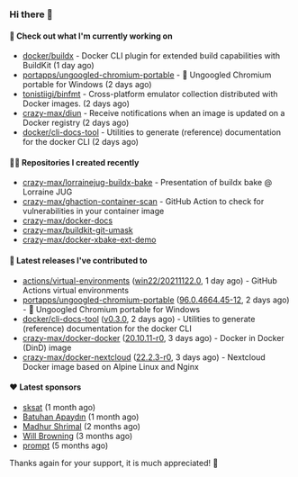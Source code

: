 ### Hi there 👋

#### 👷 Check out what I'm currently working on

- [docker/buildx](https://github.com/docker/buildx) - Docker CLI plugin for extended build capabilities with BuildKit (1 day ago)
- [portapps/ungoogled-chromium-portable](https://github.com/portapps/ungoogled-chromium-portable) - 🚀 Ungoogled Chromium portable for Windows (2 days ago)
- [tonistiigi/binfmt](https://github.com/tonistiigi/binfmt) - Cross-platform emulator collection distributed with Docker images. (2 days ago)
- [crazy-max/diun](https://github.com/crazy-max/diun) - Receive notifications when an image is updated on a Docker registry (2 days ago)
- [docker/cli-docs-tool](https://github.com/docker/cli-docs-tool) - Utilities to generate (reference) documentation for the docker CLI (2 days ago)

#### 👨‍💻 Repositories I created recently

- [crazy-max/lorrainejug-buildx-bake](https://github.com/crazy-max/lorrainejug-buildx-bake) - Presentation of buildx bake @ Lorraine JUG
- [crazy-max/ghaction-container-scan](https://github.com/crazy-max/ghaction-container-scan) - GitHub Action to check for vulnerabilities in your container image
- [crazy-max/docker-docs](https://github.com/crazy-max/docker-docs)
- [crazy-max/buildkit-git-umask](https://github.com/crazy-max/buildkit-git-umask)
- [crazy-max/docker-xbake-ext-demo](https://github.com/crazy-max/docker-xbake-ext-demo)

#### 🚀 Latest releases I've contributed to

- [actions/virtual-environments](https://github.com/actions/virtual-environments) ([win22/20211122.0](https://github.com/actions/virtual-environments/releases/tag/win22%2F20211122.0), 1 day ago) - GitHub Actions virtual environments
- [portapps/ungoogled-chromium-portable](https://github.com/portapps/ungoogled-chromium-portable) ([96.0.4664.45-12](https://github.com/portapps/ungoogled-chromium-portable/releases/tag/96.0.4664.45-12), 2 days ago) - 🚀 Ungoogled Chromium portable for Windows
- [docker/cli-docs-tool](https://github.com/docker/cli-docs-tool) ([v0.3.0](https://github.com/docker/cli-docs-tool/releases/tag/v0.3.0), 2 days ago) - Utilities to generate (reference) documentation for the docker CLI
- [crazy-max/docker-docker](https://github.com/crazy-max/docker-docker) ([20.10.11-r0](https://github.com/crazy-max/docker-docker/releases/tag/20.10.11-r0), 3 days ago) - Docker in Docker (DinD) image
- [crazy-max/docker-nextcloud](https://github.com/crazy-max/docker-nextcloud) ([22.2.3-r0](https://github.com/crazy-max/docker-nextcloud/releases/tag/22.2.3-r0), 3 days ago) - Nextcloud Docker image based on Alpine Linux and Nginx

#### ❤️ Latest sponsors
- [sksat](https://github.com/sksat) (1 month ago)
- [Batuhan Apaydın](https://github.com/developer-guy) (1 month ago)
- [Madhur Shrimal](https://github.com/shrimalmadhur) (2 months ago)
- [Will Browning](https://github.com/willbrowningme) (3 months ago)
- [prompt](https://github.com/pr-mpt) (5 months ago)

Thanks again for your support, it is much appreciated! 🙏
